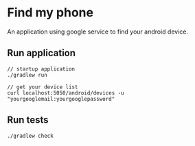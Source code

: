 # Find my phone

An application using google service to find your android device. 

## Run application

    // startup application
    ./gradlew run
    
    // get your device list
    curl localhost:5050/android/devices -u "yourgooglemail:yourgooglepassword"
    
## Run tests

    ./gradlew check